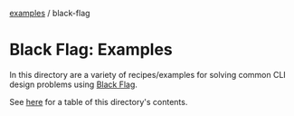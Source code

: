 [examples][1] / black-flag

# Black Flag: Examples

In this directory are a variety of recipes/examples for solving common CLI
design problems using [Black Flag][2].

See [here][1] for a table of this directory's contents.

[1]: ../README.md
[2]: ../../README.md
